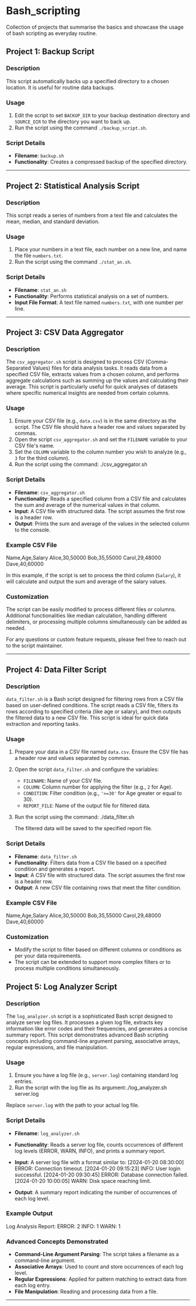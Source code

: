 # Bash_scripting

Collection of projects that summarise the basics and showcase the usage of bash scripting as everyday routine.

## Project 1: Backup Script

### Description
This script automatically backs up a specified directory to a chosen location. It is useful for routine data backups.

### Usage
1. Edit the script to set `BACKUP_DIR` to your backup destination directory and `SOURCE_DIR` to the directory you want to back up.
2. Run the script using the command `./backup_script.sh`.

### Script Details
- **Filename**: `backup.sh`
- **Functionality**: Creates a compressed backup of the specified directory.

---

## Project 2: Statistical Analysis Script

### Description
This script reads a series of numbers from a text file and calculates the mean, median, and standard deviation.

### Usage
1. Place your numbers in a text file, each number on a new line, and name the file `numbers.txt`.
2. Run the script using the command `./stat_an.sh`.

### Script Details
- **Filename**: `stat_an.sh`
- **Functionality**: Performs statistical analysis on a set of numbers.
- **Input File Format**: A text file named `numbers.txt`, with one number per line.

---

## Project 3: CSV Data Aggregator

### Description
The `csv_aggregator.sh` script is designed to process CSV (Comma-Separated Values) files for data analysis tasks. It reads data from a specified CSV file, extracts values from a chosen column, and performs aggregate calculations such as summing up the values and calculating their average. This script is particularly useful for quick analyses of datasets where specific numerical insights are needed from certain columns.

### Usage
1. Ensure your CSV file (e.g., `data.csv`) is in the same directory as the script. The CSV file should have a header row and values separated by commas.
2. Open the script `csv_aggregator.sh` and set the `FILENAME` variable to your CSV file's name.
3. Set the `COLUMN` variable to the column number you wish to analyze (e.g., `3` for the third column).
4. Run the script using the command: ./csv_aggregator.sh


### Script Details
- **Filename**: `csv_aggregator.sh`
- **Functionality**: Reads a specified column from a CSV file and calculates the sum and average of the numerical values in that column.
- **Input**: A CSV file with structured data. The script assumes the first row is a header row.
- **Output**: Prints the sum and average of the values in the selected column to the console.

### Example CSV File
Name,Age,Salary
Alice,30,50000
Bob,35,55000
Carol,29,48000
Dave,40,60000

In this example, if the script is set to process the third column (`Salary`), it will calculate and output the sum and average of the salary values.

### Customization
The script can be easily modified to process different files or columns. Additional functionalities like median calculation, handling different delimiters, or processing multiple columns simultaneously can be added as needed.

For any questions or custom feature requests, please feel free to reach out to the script maintainer.

---

## Project 4: Data Filter Script

### Description
`data_filter.sh` is a Bash script designed for filtering rows from a CSV file based on user-defined conditions. The script reads a CSV file, filters its rows according to specified criteria (like age or salary), and then outputs the filtered data to a new CSV file. This script is ideal for quick data extraction and reporting tasks.

### Usage
1. Prepare your data in a CSV file named `data.csv`. Ensure the CSV file has a header row and values separated by commas.
2. Open the script `data_filter.sh` and configure the variables:
   - `FILENAME`: Name of your CSV file.
   - `COLUMN`: Column number for applying the filter (e.g., `2` for Age).
   - `CONDITION`: Filter condition (e.g., `'>=30'` for Age greater or equal to 30).
   - `REPORT_FILE`: Name of the output file for filtered data.
3. Run the script using the command: ./data_filter.sh

   The filtered data will be saved to the specified report file.

### Script Details
- **Filename**: `data_filter.sh`
- **Functionality**: Filters data from a CSV file based on a specified condition and generates a report.
- **Input**: A CSV file with structured data. The script assumes the first row is a header row.
- **Output**: A new CSV file containing rows that meet the filter condition.

### Example CSV File
Name,Age,Salary
Alice,30,50000
Bob,35,55000
Carol,29,48000
Dave,40,60000


### Customization
- Modify the script to filter based on different columns or conditions as per your data requirements.
- The script can be extended to support more complex filters or to process multiple conditions simultaneously.


## Project 5: Log Analyzer Script

### Description
The `log_analyzer.sh` script is a sophisticated Bash script designed to analyze server log files. It processes a given log file, extracts key information like error codes and their frequencies, and generates a concise summary report. This script demonstrates advanced Bash scripting concepts including command-line argument parsing, associative arrays, regular expressions, and file manipulation.

### Usage
1. Ensure you have a log file (e.g., `server.log`) containing standard log entries.
2. Run the script with the log file as its argument:./log_analyzer.sh server.log

Replace `server.log` with the path to your actual log file.

### Script Details
- **Filename**: `log_analyzer.sh`
- **Functionality**: Reads a server log file, counts occurrences of different log levels (ERROR, WARN, INFO), and prints a summary report.
- **Input**: A server log file with a format similar to:
[2024-01-20 08:30:00] ERROR: Connection timeout.
[2024-01-20 09:15:23] INFO: User login successful.
[2024-01-20 09:30:45] ERROR: Database connection failed.
[2024-01-20 10:00:05] WARN: Disk space reaching limit.

- **Output**: A summary report indicating the number of occurrences of each log level.

### Example Output

Log Analysis Report:
ERROR: 2
INFO: 1
WARN: 1


### Advanced Concepts Demonstrated
- **Command-Line Argument Parsing**: The script takes a filename as a command-line argument.
- **Associative Arrays**: Used to count and store occurrences of each log level.
- **Regular Expressions**: Applied for pattern matching to extract data from each log entry.
- **File Manipulation**: Reading and processing data from a file.


---


